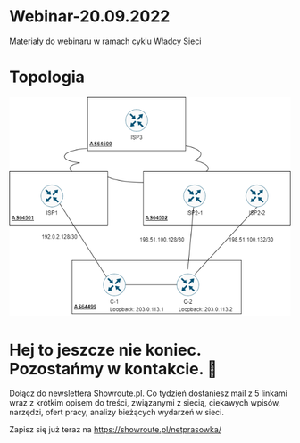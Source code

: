 # Webinar-20.09.2022
Materiały do webinaru w ramach cyklu Władcy Sieci

# Topologia

![Topologia](Lab.png)


# Hej to jeszcze nie koniec. Pozostańmy w kontakcie.  👋

Dołącz do newslettera Showroute.pl. 
Co tydzień dostaniesz mail z 5 linkami wraz z krótkim opisem do treści, związanymi z siecią, ciekawych wpisów, narzędzi, ofert pracy, analizy bieżących wydarzeń w sieci.  

Zapisz się już teraz na https://showroute.pl/netprasowka/


